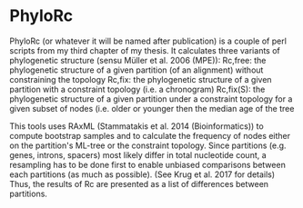 # PhyloRc

PhyloRc (or whatever it will be named after publication) is a couple of perl scripts from my third chapter of my thesis. It calculates three variants of phylogenetic structure (sensu Müller et al. 2006 (MPE)):
	Rc,free: the phylogenetic structure of a given partition (of an alignment) without constraining the topology
	Rc,fix: the phylogenetic structure of a given partition with a constraint topology (i.e. a chronogram)
	Rc,fix(S): the phylogenetic structure of a given partition under a constraint topology for a given subset of nodes (i.e. older or younger then the median age of the tree

This tools uses RAxML (Stammatakis et al. 2014 (Bioinformatics)) to compute bootstrap samples and to calculate the frequency of nodes either on the partition's ML-tree or the constraint topology.
Since partitions (e.g. genes, introns, spacers) most likely differ in total nucleotide count, a resampling has to be done first to enable unbiased comparisons between each partitions (as much as possible). (See Krug et al. 2017 for details)
Thus, the results of Rc are presented as a list of differences between partitions.
